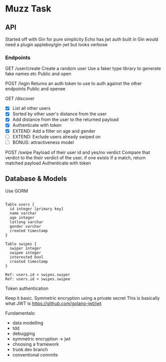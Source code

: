 # Muzz Task


## API

Started off with Gin for pure simplicity
Echo has jwt auth built in
Gin would need a plugin appleboy/gin-jwt but looks verbose


### Endpoints


GET /user/create
Create a random user
Use a faker type library to generate fake names etc
Public and open

POST /login
Returns an auth token to use to auth against the other endpoints
Public and openee

GET /discover
- [x] List all other users
- [x] Sorted by other user's distance from the user
- [x] Add distance from the user to the returned payload
- [x] Authenticate with token 
- [x] EXTEND: Add a filter on age and gender
- [ ] EXTEND: Exclude users already swiped on
- [ ] BONUS: attractiveness model

POST /swipe
Payload of their user id and yes/no verdict
Compare that verdict to the their verdict of the user, if one exists
If a match, return matched payload
Authenticate with token



## Database & Models

Use GORM

```

Table users {
  id integer [primary key]
  name varchar
  age integer
  latlong varchar
  gender varchar
  created timestamp
}

Table swipes {
  swiper integer
  swipee integer
  interested bool
  created timestamp
}

Ref: users.id < swipes.swiper
Ref: users.id < swipes.swipee

```


Token authentication

Keep it basic. Symmetric encryption using a private secret
This is basically what JWT is
https://github.com/golang-jwt/jwt



Fundamentals:
- data modelling
- tdd
- debugging
- symmetric encryption -> jwt
- choosing a framework
- trunk dev branch
- conventional commits
